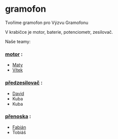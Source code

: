 # gramofon
Tvoříme gramofon pro Výzvu Gramofonu

V krabičce je motor, baterie, potenciometr, zesilovač.  

Naše teamy:

### [motor](motor.md) :
 - [Maty](https://github.com/matyasvanke)
 - [Vítek](https://github.com/vextr2009)

### [předzesilovač](zesilovac.md) :
 - [David](https://github.com/davsla12)
 - Kuba 
 - Kuba

### [přenoska](prenoska.md) :
 - [Fabián](https://github.com/BabaFabaBaba)
 - Tobiáš
